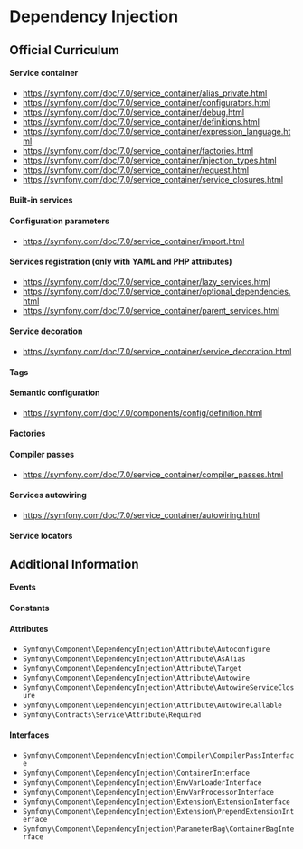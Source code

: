 # Dependency Injection

## Official Curriculum

#### Service container
* https://symfony.com/doc/7.0/service_container/alias_private.html
* https://symfony.com/doc/7.0/service_container/configurators.html
* https://symfony.com/doc/7.0/service_container/debug.html
* https://symfony.com/doc/7.0/service_container/definitions.html
* https://symfony.com/doc/7.0/service_container/expression_language.html
* https://symfony.com/doc/7.0/service_container/factories.html
* https://symfony.com/doc/7.0/service_container/injection_types.html
* https://symfony.com/doc/7.0/service_container/request.html
* https://symfony.com/doc/7.0/service_container/service_closures.html
#### Built-in services
#### Configuration parameters
* https://symfony.com/doc/7.0/service_container/import.html
#### Services registration (only with YAML and PHP attributes)
* https://symfony.com/doc/7.0/service_container/lazy_services.html
* https://symfony.com/doc/7.0/service_container/optional_dependencies.html
* https://symfony.com/doc/7.0/service_container/parent_services.html
#### Service decoration
* https://symfony.com/doc/7.0/service_container/service_decoration.html
#### Tags
#### Semantic configuration
* https://symfony.com/doc/7.0/components/config/definition.html
#### Factories
#### Compiler passes
* https://symfony.com/doc/7.0/service_container/compiler_passes.html
#### Services autowiring
* https://symfony.com/doc/7.0/service_container/autowiring.html
#### Service locators

## Additional Information

#### Events

#### Constants

#### Attributes
* `Symfony\Component\DependencyInjection\Attribute\Autoconfigure`
* `Symfony\Component\DependencyInjection\Attribute\AsAlias`
* `Symfony\Component\DependencyInjection\Attribute\Target`
* `Symfony\Component\DependencyInjection\Attribute\Autowire`
* `Symfony\Component\DependencyInjection\Attribute\AutowireServiceClosure`
* `Symfony\Component\DependencyInjection\Attribute\AutowireCallable`
* `Symfony\Contracts\Service\Attribute\Required`

#### Interfaces
* `Symfony\Component\DependencyInjection\Compiler\CompilerPassInterface`
* `Symfony\Component\DependencyInjection\ContainerInterface`
* `Symfony\Component\DependencyInjection\EnvVarLoaderInterface`
* `Symfony\Component\DependencyInjection\EnvVarProcessorInterface`
* `Symfony\Component\DependencyInjection\Extension\ExtensionInterface`
* `Symfony\Component\DependencyInjection\Extension\PrependExtensionInterface`
* `Symfony\Component\DependencyInjection\ParameterBag\ContainerBagInterface`
